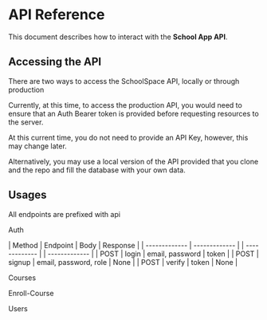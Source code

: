 # API Reference

This document describes how to interact with the **School App API**.  

## Accessing the API

There are two ways to access the SchoolSpace API, locally or through production

Currently, at this time, to access the production API, you would need to ensure that an Auth Bearer
token is provided before requesting resources to the server.

At this current time, you do not need to provide an API Key, however, this may change later.

Alternatively, you may use a local version of the API provided that you clone and the repo and fill the database with your own data.

## Usages

All endpoints are prefixed with api

Auth

| Method | Endpoint | Body | Response |
| ------------- | ------------- | | ------------- | | ------------- |
| POST  | login  | email, password  | token  |
| POST  | signup  | email, password, role  | None |
| POST  | verify  | token  | None |

Courses

Enroll-Course

Users